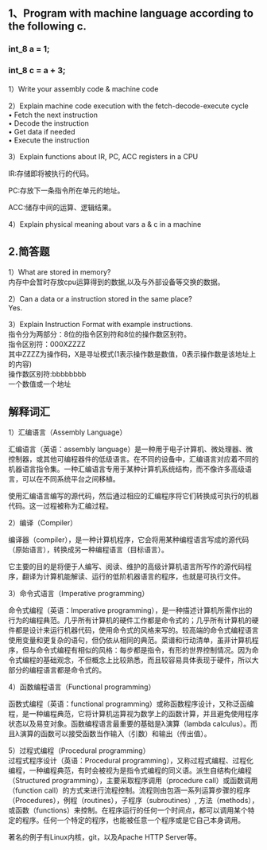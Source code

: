 ## 1、Program with machine language according to the following c.
### int_8 a = 1;
### int_8 c = a + 3;
1）Write your assembly code & machine code  

2）Explain machine code execution with the fetch-decode-execute cycle  
• Fetch the next instruction  
• Decode the instruction  
• Get data if needed  
• Execute the instruction

3）Explain functions about IR, PC, ACC registers in a CPU 

IR:存储即将被执行的代码。  

PC:存放下一条指令所在单元的地址。

ACC:储存中间的运算、逻辑结果。

4）Explain physical meaning about vars a & c in a machine  

## 2.简答题
1）What are stored in memory?  
内存中会暂时存放cpu运算得到的数据,以及与外部设备等交换的数据。  

2）Can a data or a instruction stored in the same place?  
Yes.  

3）Explain Instruction Format with example instructions.  
指令分为两部分：8位的指令区别符和8位的操作数区别符。  
指令区别符：000XZZZZ  
其中ZZZZ为操作码，X是寻址模式(1表示操作数是数值，0表示操作数是该地址上的内容)  
操作数区别符:bbbbbbbb  
一个数值或一个地址  

## 解释词汇
1）汇编语言（Assembly Language）  

汇编语言（英语：assembly language）是一种用于电子计算机、微处理器、微控制器，或其他可编程器件的低级语言。在不同的设备中，汇编语言对应着不同的机器语言指令集。一种汇编语言专用于某种计算机系统结构，而不像许多高级语言，可以在不同系统平台之间移植。

使用汇编语言编写的源代码，然后通过相应的汇编程序将它们转换成可执行的机器代码。这一过程被称为汇编过程。

2）编译（Compiler）  
 
编译器（compiler），是一种计算机程序，它会将用某种编程语言写成的源代码（原始语言），转换成另一种编程语言（目标语言）。

它主要的目的是将便于人编写、阅读、维护的高级计算机语言所写作的源代码程序，翻译为计算机能解读、运行的低阶机器语言的程序，也就是可执行文件。

3）命令式语言（Imperative programming） 

命令式编程（英语：Imperative programming），是一种描述计算机所需作出的行为的编程典范。几乎所有计算机的硬件工作都是命令式的；几乎所有计算机的硬件都是设计来运行机器代码，使用命令式的风格来写的。较高端的命令式编程语言使用变量和更复杂的语句，但仍依从相同的典范。菜谱和行动清单，虽非计算机程序，但与命令式编程有相似的风格：每步都是指令，有形的世界控制情况。因为命令式编程的基础观念，不但概念上比较熟悉，而且较容易具体表现于硬件，所以大部分的编程语言都是命令式的。  

4）函数编程语言（Functional programming）  

函数式编程（英语：functional programming）或称函数程序设计，又称泛函编程，是一种编程典范，它将计算机运算视为数学上的函数计算，并且避免使用程序状态以及易变对象。函数编程语言最重要的基础是λ演算（lambda calculus）。而且λ演算的函数可以接受函数当作输入（引数）和输出（传出值）。

5）过程式编程（Procedural programming）  
过程式程序设计（英语：Procedural programming），又称过程式编程、过程化编程，一种编程典范，有时会被视为是指令式编程的同义语。派生自结构化编程（Structured programming），主要采取程序调用（procedure call）或函数调用（function call）的方式来进行流程控制。流程则由包涵一系列运算步骤的程序（Procedures），例程（routines），子程序（subroutines）, 方法（methods），或函数（functions）来控制。在程序运行的任何一个时间点，都可以调用某个特定的程序。任何一个特定的程序，也能被任意一个程序或是它自己本身调用。

著名的例子有Linux内核，git，以及Apache HTTP Server等。